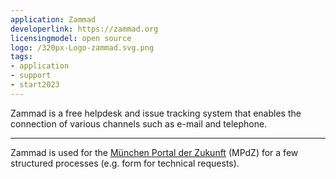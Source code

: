 ```yaml
---
application: Zammad
developerlink: https://zammad.org
licensingmodel: open source
logo: /320px-Logo-zammad.svg.png
tags:
- application
- support
- start2023
---
```


Zammad is a free helpdesk and issue tracking system that enables the connection of various channels such as e-mail and telephone.

---

Zammad is used for the [München Portal der Zukunft](https://radar.muenchen.digital/project/Digital-Government/M%C3%BCnchen-Portal-der-Zukunft.html) (MPdZ) for a few structured processes (e.g. form for technical requests).
